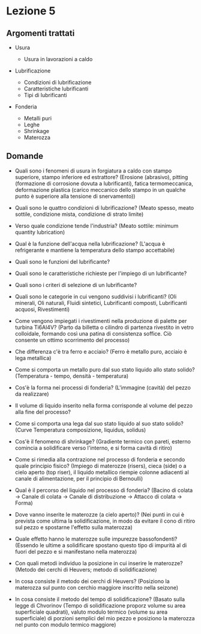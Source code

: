 # Lezione 5

## Argomenti trattati
- Usura
	- Usura in lavorazioni a caldo

- Lubrificazione
	- Condizioni di lubrificazione
	- Caratteristiche lubrificanti
	- Tipi di lubrificanti

- Fonderia
	- Metalli puri
	- Leghe
	- Shrinkage
	- Materozza

## Domande
- Quali sono i fenomeni di usura in forgiatura a caldo con stampo superiore, stampo inferiore ed estrattore? (Erosione (abrasivo), pitting (formazione di corrosione dovuta a lubrificanti), fatica termomeccanica, deformazione plastica (carico meccanico dello stampo in un qualche punto è superiore alla tensione di snervamento))

- Quali sono le quattro condizioni di lubrificazione? (Meato spesso, meato sottile, condizione mista, condizione di strato limite)
- Verso quale condizione tende l'industria? (Meato sottile: minimum quantity lubrication)
- Qual è la funzione dell'acqua nella lubrificazione? (L'acqua è refrigerante e mantiene la temperatura dello stampo accettabile)
- Quali sono le funzioni del lubrificante?
- Quali sono le caratteristiche richieste per l'impiego di un lubrificante?
- Quali sono i criteri di selezione di un lubrificante?
- Quali sono le categorie in cui vengono suddivisi i lubrificanti? (Oli minerali, Oli naturali, Fluidi sintetici, Lubrificanti composti, Lubrificanti acquosi, Rivestimenti)
- Come vengono impiegati i rivestimenti nella produzione di palette per turbina Ti6Al4V? (Parto da billetta o cilindro di partenza rivestito in vetro colloidale, formando così una patina di consistenza soffice. Ciò consente un ottimo scorrimento del processo)

- Che differenza c'è tra ferro e acciaio? (Ferro è metallo puro, acciaio è lega metallica)
- Come si comporta un metallo puro dal suo stato liquido allo stato solido? (Temperatura - tempo, densità - temperatura)
- Cos'è la forma nei processi di fonderia? (L'immagine (cavità) del pezzo da realizzare)
- Il volume di liquido inserito nella forma corrisponde al volume del pezzo alla fine del processo?
- Come si comporta una lega dal suo stato liquido al suo stato solido? (Curve Temperatura composizione, liquidus, solidus)
- Cos'è il fenomeno di shrinkage? (Gradiente termico con pareti, esterno comincia a solidificare verso l'interno, e si forma cavità di ritiro)
- Come si rimedia alla contrazione nel processo di fonderia e secondo quale principio fisico? (Impiego di materozze (risers), cieca (side) o a cielo aperto (top riser), il liquido metallico riempie colonne adiacenti al canale di alimentazione, per il principio di Bernoulli)
- Qual è il percorso del liquido nel processo di fonderia? (Bacino di colata -> Canale di colata -> Canale di distribuzione -> Attacco di colata -> Forma)
- Dove vanno inserite le materozze (a cielo aperto)? (Nei punti in cui è prevista come ultima la solidificazione, in modo da evitare il cono di ritiro sul pezzo e spostarne l'effetto sulla materozza)
- Quale effetto hanno le materozze sulle impurezze bassofondenti? (Essendo le ultime a solidificare spostano questo tipo di impurità al di fuori del pezzo e si manifestano nella materozza)
- Con quali metodi individuo la posizione in cui inserire le materozze? (Metodo dei cerchi di Heuvers; metodo di solidificazione)
- In cosa consiste il metodo dei cerchi di Heuvers? (Posiziono la materozza sul punto con cerchio maggiore inscritto nella seizone)
- In cosa consiste il metodo del tempo di solidificazione? (Basato sulla legge di Chvorinov (Tempo di solidificazione proporz volume su area superficiale quadrati), valuto modulo termico (volume su area superficiale) di porzioni semplici del mio pezzo e posiziono la materozza nel punto con modulo termico maggiore)
